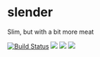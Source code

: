 slender
=======

Slim, but with a bit more meat

[![Build Status](https://travis-ci.org/alanpich/slender.png?branch=master)](https://travis-ci.org/alanpich/slender)
<img src="https://poser.pugx.org/slender/slender/license.png"/>
<img src="https://poser.pugx.org/slender/slender/downloads.png"/>
<img src="https://poser.pugx.org/slender/slender/v/stable.png"/>
